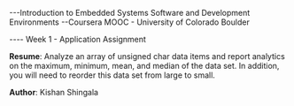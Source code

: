 ---Introduction to Embedded Systems Software and Development Environments
--Coursera MOOC - University of Colorado Boulder

---- Week 1 - Application Assignment

**Resume**: Analyze an array of unsigned char data items and report analytics on the maximum, minimum, mean, and median of the data set. In addition, you will need to reorder this data set from large to small.

**Author**: Kishan Shingala
